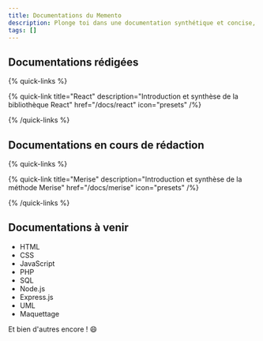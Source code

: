 ```yaml
---
title: Documentations du Memento
description: Plonge toi dans une documentation synthétique et concise, conçue pour les développeurs ou passionnés de l'information en quête de savoir !
tags: []
---
```


## Documentations rédigées

{% quick-links %}

{% quick-link
  title="React"
  description="Introduction et synthèse de la bibliothèque React"
  href="/docs/react"
  icon="presets"
/%}

{% /quick-links %}

## Documentations en cours de rédaction

{% quick-links %}

{% quick-link
  title="Merise"
  description="Introduction et synthèse de la méthode Merise"
  href="/docs/merise"
  icon="presets"
/%}

{% /quick-links %}

## Documentations à venir

- HTML
- CSS
- JavaScript
- PHP
- SQL
- Node.js
- Express.js
- UML
- Maquettage

Et bien d'autres encore ! 😄
